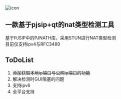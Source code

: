 <img src="https://i.ibb.co/qrWvQN7/icon.png" alt="icon" border="0">

## 一款基于pjsip+qt的nat类型检测工具  
基于PJSIP中的PJNATH库，采用STUN进行NAT类型检测  
目前仅支持ipv4与RFC3489

## ToDoList  
1. ~~添加获取本地ip端口与公网ip端口的功能~~
2. 解决检测时GUI阻塞的问题  
3. 支持ipv6
4. 全平台支持
